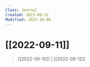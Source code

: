 ```yaml
---
Class: Journal
Created: 2023-09-22
Modified: 2023-10-06
---
```


# [[2022-09-11]]

> [[2022-09-10]] | [[2022-09-12]]
